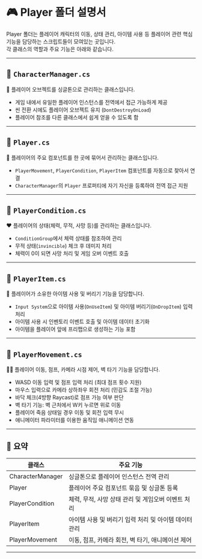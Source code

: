 # 🎮 Player 폴더 설명서

Player 폴더는 플레이어 캐릭터의 이동, 상태 관리, 아이템 사용 등 플레이어 관련 핵심 기능을 담당하는 스크립트들이 모여있는 곳입니다.  
각 클래스의 역할과 주요 기능은 아래와 같습니다.

---

## 🔹 `CharacterManager.cs`
🧩 플레이어 오브젝트를 싱글톤으로 관리하는 클래스입니다.

- 게임 내에서 유일한 플레이어 인스턴스를 전역에서 접근 가능하게 제공
- 씬 전환 시에도 플레이어 오브젝트 유지 (`DontDestroyOnLoad`)
- 플레이어 참조를 다른 클래스에서 쉽게 얻을 수 있도록 함

---

## 🔹 `Player.cs`
👤 플레이어의 주요 컴포넌트를 한 곳에 묶어서 관리하는 클래스입니다.

- `PlayerMovement`, `PlayerCondition`, `PlayerItem` 컴포넌트를 자동으로 찾아서 연결
- `CharacterManager`의 `Player` 프로퍼티에 자기 자신을 등록하여 전역 접근 지원

---

## 🔹 `PlayerCondition.cs`
❤️ 플레이어의 상태(체력, 무적, 사망 등)를 관리하는 클래스입니다.

- `ConditionGroup`에서 체력 상태를 참조하여 관리
- 무적 상태(`invincible`) 체크 후 데미지 처리
- 체력이 0이 되면 사망 처리 및 게임 오버 이벤트 호출

---

## 🔹 `PlayerItem.cs`
🎒 플레이어가 소유한 아이템 사용 및 버리기 기능을 담당합니다.

- `Input System`으로 아이템 사용(`OnUseItem`) 및 아이템 버리기(`OnDropItem`) 입력 처리
- 아이템 사용 시 인벤토리 이벤트 호출 및 아이템 데이터 초기화
- 아이템을 플레이어 앞에 프리팹으로 생성하는 기능 포함

---

## 🔹 `PlayerMovement.cs`
🏃‍♂️ 플레이어 이동, 점프, 카메라 시점 제어, 벽 타기 기능을 담당합니다.

- WASD 이동 입력 및 점프 입력 처리 (최대 점프 횟수 지원)
- 마우스 입력으로 카메라 상하좌우 회전 처리 (민감도 조절 가능)
- 바닥 체크(4방향 Raycast)로 점프 가능 여부 판단
- 벽 타기 기능: 벽 근처에서 W키 누르면 위로 이동
- 플레이어 죽음 상태일 경우 이동 및 회전 입력 무시
- 애니메이터 파라미터를 이용한 움직임 애니메이션 연동

---

## 🧩 요약

| 클래스             | 주요 기능                                    |
|------------------|-------------------------------------------|
| CharacterManager | 싱글톤으로 플레이어 인스턴스 전역 관리               |
| Player           | 플레이어 주요 컴포넌트 묶음 및 싱글톤 등록            |
| PlayerCondition  | 체력, 무적, 사망 상태 관리 및 게임오버 이벤트 처리        |
| PlayerItem       | 아이템 사용 및 버리기 입력 처리 및 아이템 데이터 관리      |
| PlayerMovement   | 이동, 점프, 카메라 회전, 벽 타기, 애니메이션 제어          |

---

